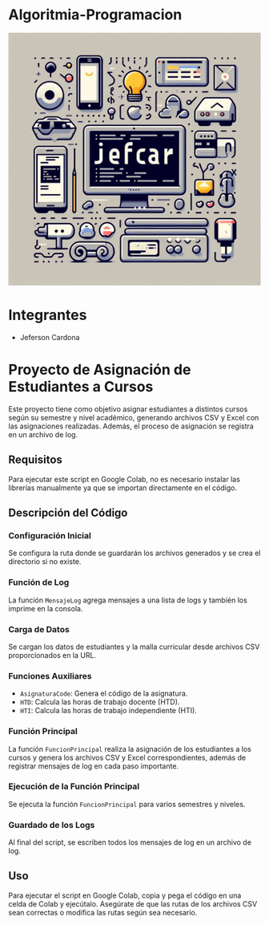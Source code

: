 # Algoritmia-Programacion


![JefCar](https://github.com/JefersonCardona/Algoritmia-Programacion/blob/8de39599356c17fa126565cf329bd4a390687f0b/Archivos/JefCar.jpg)

# Integrantes
- Jeferson Cardona
  
# Proyecto de Asignación de Estudiantes a Cursos

Este proyecto tiene como objetivo asignar estudiantes a distintos cursos según su semestre y nivel académico, generando archivos CSV y Excel con las asignaciones realizadas. Además, el proceso de asignación se registra en un archivo de log.

## Requisitos

Para ejecutar este script en Google Colab, no es necesario instalar las librerías manualmente ya que se importan directamente en el código.

## Descripción del Código

### Configuración Inicial

Se configura la ruta donde se guardarán los archivos generados y se crea el directorio si no existe.

### Función de Log

La función `MensajeLog` agrega mensajes a una lista de logs y también los imprime en la consola.

### Carga de Datos

Se cargan los datos de estudiantes y la malla curricular desde archivos CSV proporcionados en la URL.

### Funciones Auxiliares

- `AsignaturaCode`: Genera el código de la asignatura.
- `HTD`: Calcula las horas de trabajo docente (HTD).
- `HTI`: Calcula las horas de trabajo independiente (HTI).

### Función Principal

La función `FuncionPrincipal` realiza la asignación de los estudiantes a los cursos y genera los archivos CSV y Excel correspondientes, además de registrar mensajes de log en cada paso importante.

### Ejecución de la Función Principal

Se ejecuta la función `FuncionPrincipal` para varios semestres y niveles.

### Guardado de los Logs

Al final del script, se escriben todos los mensajes de log en un archivo de log.

## Uso

Para ejecutar el script en Google Colab, copia y pega el código en una celda de Colab y ejecútalo. Asegúrate de que las rutas de los archivos CSV sean correctas o modifica las rutas según sea necesario.
